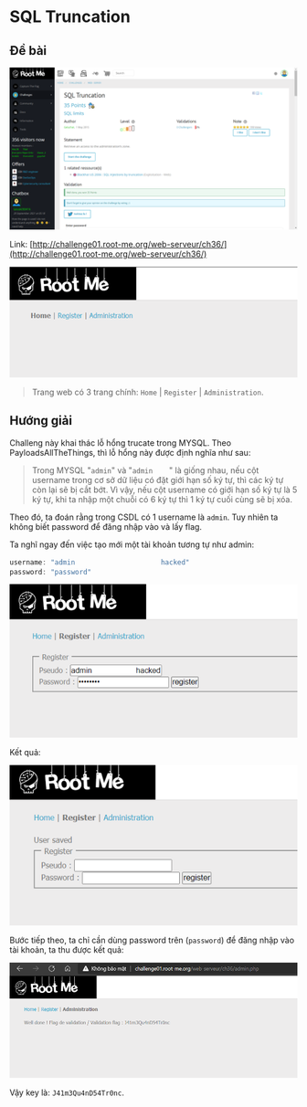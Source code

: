 # SQL Truncation

## Đề bài

![](sc.png)

Link: [http://challenge01.root-me.org/web-serveur/ch36/](http://challenge01.root-me.org/web-serveur/ch36/)

![](view-web.png)

> Trang web có 3 trang chính: `Home` | `Register` | `Administration`.

## Hướng giải

Challeng này khai thác lỗ hổng trucate trong MYSQL. Theo PayloadsAllTheThings, thì lỗ hổng này được định nghĩa như sau:

> Trong MYSQL "`admin`" và "`admin    `" là giống nhau, nếu cột username trong cơ sở dữ liệu có đặt giới hạn số ký tự, thì các ký tự còn lại sẽ bị cắt bớt. Vì vậy, nếu cột username có giới hạn số ký tự là 5 ký tự, khi ta nhập một chuỗi có 6 ký tự thì 1 ký tự cuối cùng sẽ bị xóa.

Theo đó, ta đoán rằng trong CSDL có 1 username là `admin`. Tuy nhiên ta không biết password để đăng nhập vào và lấy flag.

Ta nghĩ ngay đến việc tạo mới một tài khoản tương tự như admin:

```js
username: "admin                     hacked"
password: "password"
```

![](create-admin2.png)

Kết quả:

![](result-create-acc.png)

Bước tiếp theo, ta chỉ cần dùng password trên (`password`) để đăng nhập vào tài khoản, ta thu được kết quả:

![](result.png)

Vậy key là: `J41m3Qu4nD54Tr0nc`.